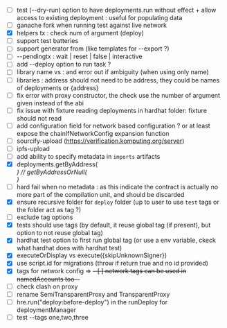 - [ ] test (--dry-run) option to have deployments.run without effect + allow access to existing deployment : useful for populating data
- [ ] ganache fork when running test against live network
- [x] helpers tx : check num of argument (deploy)
- [ ] support test batteries
- [ ] support generator from (like templates for --export ?)
- [ ] --pendingtx : wait | reset | false | interactive
- [ ] add --deploy option to run task ?
- [ ] library name vs <path>:<name> and error out if ambiguity (when using only name)
- [ ] libraries : address should not need to be address, they could be names of deployments or {address}
- [ ] fix error with proxy constructor, the check use the number of argument given instead of the abi
- [ ] fix issue with fixture reading deployments in hardhat folder: fixture should not read
- [ ] add configuration field for network based configuration ? or at least expose the chainIfNetworkConfig expansion function
- [ ] sourcify-upload (https://verification.komputing.org/server)
- [ ] ipfs-upload
- [ ] add ability to specify metadata in `imports` artifacts
- [x] deployments.getByAddress(<address>) // getByAddressOrNull(<address>)
- [ ] hard fail when no metadata : as this indicate the contract is actually no more part of the compilation unit, and should be discarded
- [x] ensure recursive folder for `deploy` folder (up to user to use `test` tags or the folder act as tag ?)
- [ ] exclude tag options
- [x] tests should use tags (by default, it reuse global tag (if present), but option to not reuse global tag)
- [x] hardhat test option to first run global tag (or use a env variable, ckeck what hardhat does with hardhat test)
- [x] executeOrDisplay vs execute({skipUnknownSigner})
- [x] use script.id for migrations (throw if return true and no id provided)
- [x] tags for network config =>
      ~~- [ ] network tags can be used in namedAccounts too--~~
- [ ] check clash on proxy
- [ ] rename SemiTransparentProxy and TransparentProxy
- [ ] hre.run("deploy:before-deploy") in the runDeploy for deploymentManager
- [ ] test --tags one,two,three
